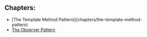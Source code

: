 Chapters:
---------

* [The Template Method Pattern[(/chapters/the-template-method-pattern)
* [The Observer Pattern](/chapters/the-observer-pattern)
